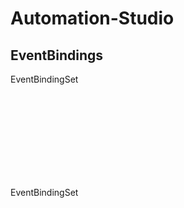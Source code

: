 # Automation-Studio

## EventBindings

EventBindingSet
<code>
  <pre>
    <EventBindingSet>
        <Bindings></Bindings>
    </EventBindingSet>
  </pre>
</code>

EventBindingSet
<code>
  <pre>
    <EventBindingSet>
        <Bindings></Bindings>
    </EventBindingSet>
  </pre>
</code>
